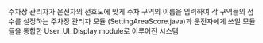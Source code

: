 주차장 관리자가 운전자의 선호도에 맞게 주차 구역의 이름을 입력하여 
각 구역들의 점수를 설정하는 주차장 관리자 모듈 (SettingAreaScore.java)과
운전자에게 쓰일 모듈들을 통합한 User_UI_Display module로 이루어진 시스템
